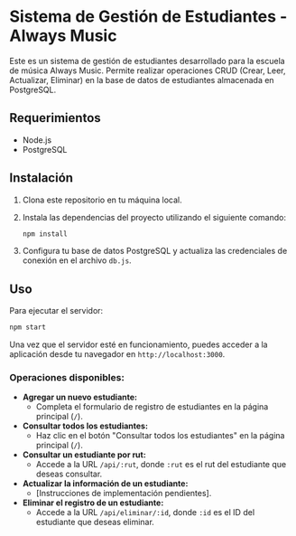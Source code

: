 # Sistema de Gestión de Estudiantes - Always Music

Este es un sistema de gestión de estudiantes desarrollado para la escuela de música Always Music. Permite realizar operaciones CRUD (Crear, Leer, Actualizar, Eliminar) en la base de datos de estudiantes almacenada en PostgreSQL.

## Requerimientos

- Node.js
- PostgreSQL

## Instalación

1. Clona este repositorio en tu máquina local.
2. Instala las dependencias del proyecto utilizando el siguiente comando:

   ```bash
   npm install
   ```

3. Configura tu base de datos PostgreSQL y actualiza las credenciales de conexión en el archivo `db.js`.

## Uso

Para ejecutar el servidor:

```bash
npm start
```

Una vez que el servidor esté en funcionamiento, puedes acceder a la aplicación desde tu navegador en `http://localhost:3000`.

### Operaciones disponibles:

- **Agregar un nuevo estudiante:**
  - Completa el formulario de registro de estudiantes en la página principal (`/`).
- **Consultar todos los estudiantes:**
  - Haz clic en el botón "Consultar todos los estudiantes" en la página principal (`/`).
- **Consultar un estudiante por rut:**
  - Accede a la URL `/api/:rut`, donde `:rut` es el rut del estudiante que deseas consultar.
- **Actualizar la información de un estudiante:**
  - [Instrucciones de implementación pendientes].
- **Eliminar el registro de un estudiante:**
  - Accede a la URL `/api/eliminar/:id`, donde `:id` es el ID del estudiante que deseas eliminar.